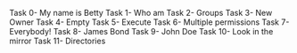 Task 0- My name is Betty
Task 1- Who am 
Task 2- Groups
Task 3- New Owner
Task 4- Empty
Task 5- Execute
Task 6- Multiple permissions
Task 7- Everybody!
Task 8- James Bond
Task 9- John Doe
Task 10- Look in the mirror
Task 11- Directories
